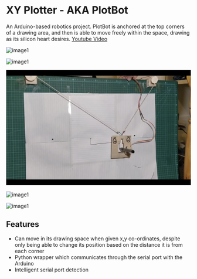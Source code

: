 # XY Plotter - AKA PlotBot
An Arduino-based robotics project. PlotBot is anchored at the top corners of a drawing area, and then is able to move freely within the space, drawing as its silicon heart desires. 
[Youtube Video](https://youtu.be/Ub-ViXvHKfk)


![image1](readme_files/PB1.png)

![image1](readme_files/PB2.png)

![image1](readme_files/PB3.png)

![image1](readme_files/PB4.png)

![image1](readme_files/PB5.png)


## Features
* Can move in its drawing space when given x,y co-ordinates, despite only being able to change its position based on the distance it is from each corner
* Python wrapper which communicates through the serial port with the Arduino
* Intelligent serial port detection
